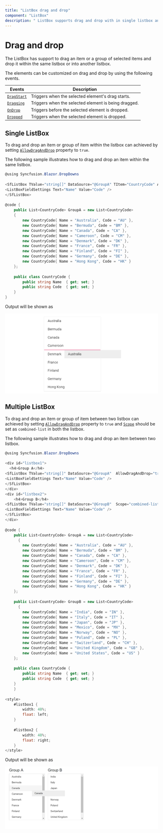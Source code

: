 ```yaml
---
title: "ListBox drag and drop"
component: "ListBox"
description: " ListBox supports drag and drop with in single listbox and between two listboxes."
---
```


# Drag and drop

The ListBox has support to drag an item or a group of selected items and drop it within the same listbox or into another listbox.

The elements can be customized on drag and drop by using the following events.

| Events | Description |
|------|------|
| [`DragStart`](https://help.syncfusion.com/cr/blazor/Syncfusion.Blazor~Syncfusion.Blazor.DropDowns.ListBoxEvents%601~DragStart.html) | Triggers when the selected element's drag starts. |
| [`Dragging`](https://help.syncfusion.com/cr/blazor/Syncfusion.Blazor~Syncfusion.Blazor.DropDowns.ListBoxEvents%601~Dragging.html) | Triggers when the selected element is being dragged. |
| [`OnDrop`](https://help.syncfusion.com/cr/blazor/Syncfusion.Blazor~Syncfusion.Blazor.DropDowns.ListBoxEvents%601~OnDrop.html) | Triggers before the selected element is dropped. |
| [`Dropped`](https://help.syncfusion.com/cr/blazor/Syncfusion.Blazor~Syncfusion.Blazor.DropDowns.ListBoxEvents%601~Dropped.html) | Triggers when the selected element is dropped. |

## Single ListBox

To drag and drop an item or group of item within the listbox can achieved by setting [`AllowDragAndDrop`](https://help.syncfusion.com/cr/blazor/Syncfusion.Blazor~Syncfusion.Blazor.DropDowns.SfListBox%601~AllowDragAndDrop.html) property to `true`.

The following sample illustrates how to drag and drop an item within the same listbox.

```csharp
@using Syncfusion.Blazor.DropDowns

<SfListBox TValue="string[]" DataSource="@GroupA" TItem="CountryCode" AllowDragAndDrop="true">
<ListBoxFieldSettings Text="Name" Value="Code" />
</SfListBox>

@code {
    public List<CountryCode> GroupA = new List<CountryCode>
    {
        new CountryCode{ Name = "Australia", Code = "AU" },
        new CountryCode{ Name = "Bermuda", Code = "BM" },
        new CountryCode{ Name = "Canada", Code = "CA" },
        new CountryCode{ Name = "Cameroon", Code = "CM" },
        new CountryCode{ Name = "Denmark", Code = "DK" },
        new CountryCode{ Name = "France", Code = "FR" },
        new CountryCode{ Name = "Finland", Code = "FI" },
        new CountryCode{ Name = "Germany", Code = "DE" },
        new CountryCode{ Name = "Hong Kong", Code = "HK" }
    };

    public class CountryCode {
        public string Name  { get; set; }
        public string Code  { get; set; }
    }
}

```

Output will be shown as

![ListBox](./images/drag-drop.png)

## Multiple ListBox

To drag and drop an item or group of item between two listbox can achieved by setting [`AllowDragAndDrop`](https://help.syncfusion.com/cr/blazor/Syncfusion.Blazor~Syncfusion.Blazor.DropDowns.SfListBox%601~AllowDragAndDrop.html) property to `true` and [`Scope`](https://help.syncfusion.com/cr/blazor/Syncfusion.Blazor~Syncfusion.Blazor.DropDowns.SfListBox%601~Scope.html) should be set as `combined-list` in both the listbox.

The following sample illustrates how to drag and drop an item between two listbox.

```csharp
@using Syncfusion.Blazor.DropDowns

<div id="listbox1">
  <h4>Group A</h4>
<SfListBox TValue="string[]" DataSource="@GroupA"  AllowDragAndDrop="true" Scope="combined-list" height="290px" TItem="CountryCode"
<ListBoxFieldSettings Text="Name" Value="Code" />
</SfListBox>
</div>
<div id="listbox2">
    <h4>Group B</h4>
<SfListBox TValue="string[]" DataSource="@GroupB"  Scope="combined-list" AllowDragAndDrop="true" height="290px" TItem="CountryCode">
<ListBoxFieldSettings Text="Name" Value="Code" />
</SfListBox>
</div>

@code {
    public List<CountryCode> GroupA = new List<CountryCode>
      {
        new CountryCode{ Name = "Australia", Code = "AU" },
        new CountryCode{ Name = "Bermuda", Code = "BM" },
        new CountryCode{ Name = "Canada", Code = "CA" },
        new CountryCode{ Name = "Cameroon", Code = "CM" },
        new CountryCode{ Name = "Denmark", Code = "DK" },
        new CountryCode{ Name = "France", Code = "FR" },
        new CountryCode{ Name = "Finland", Code = "FI" },
        new CountryCode{ Name = "Germany", Code = "DE" },
        new CountryCode{ Name = "Hong Kong", Code = "HK" }
    };

    public List<CountryCode> GroupB = new List<CountryCode>
      {
        new CountryCode{ Name = "India", Code = "IN" },
        new CountryCode{ Name = "Italy", Code = "IT" },
        new CountryCode{ Name = "Japan", Code = "JP" },
        new CountryCode{ Name = "Mexico", Code = "MX" },
        new CountryCode{ Name = "Norway", Code = "NO" },
        new CountryCode{ Name = "Poland", Code = "PL" },
        new CountryCode{ Name = "Switzerland", Code = "CH" },
        new CountryCode{ Name = "United Kingdom", Code = "GB" },
        new CountryCode{ Name = "United States", Code = "US" }
    };

    public class CountryCode {
        public string Name  { get; set; }
        public string Code  { get; set; }
    }
    }

<style>
    #listbox1 {
        width: 48%;
        float: left;
    }

    #listbox2 {
        width: 48%;
        float: right;
    }
</style>
```

Output will be shown as

![ListBox](./images/multiple-drag.png)